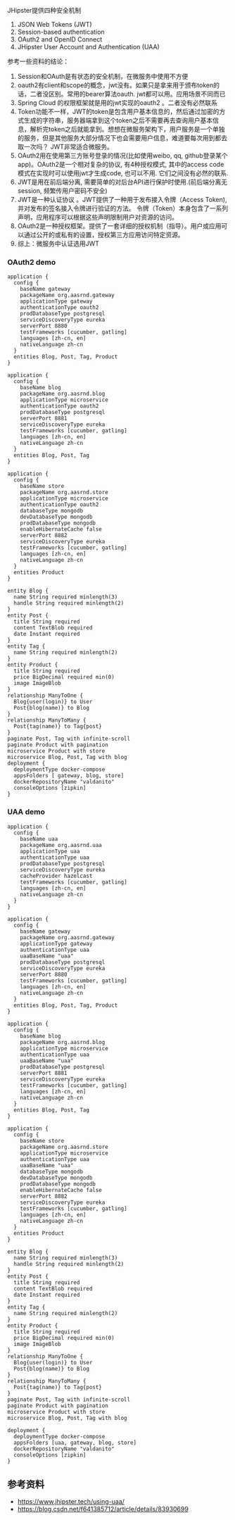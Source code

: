 
JHipster提供四种安全机制

1. JSON Web Tokens (JWT)
2. Session-based authentication
3. OAuth2 and OpenID Connect
4. JHipster User Account and Authentication (UAA)

参考一些资料的结论：

1. Session和OAuth是有状态的安全机制，在微服务中使用不方便
2. oauth2有client和scope的概念，jwt没有。如果只是拿来用于颁布token的话，二者没区别。常用的bearer算法oauth. jwt都可以用。应用场景不同而已
3. Spring Cloud 的权限框架就是用的jwt实现的oauth2 。二者没有必然联系
4. Token功能不一样，JWT的token是包含用户基本信息的，然后通过加密的方式生成的字符串，服务器端拿到这个token之后不需要再去查询用户基本信息，解析完token之后就能拿到。想想在微服务架构下，用户服务是一个单独的服务，但是其他服务大部分情况下也会需要用户信息，难道要每次用到都去取一次吗？ JWT非常适合微服务。
5. OAuth2用在使用第三方账号登录的情况(比如使用weibo, qq, github登录某个app)。OAuth2是一个相对复杂的协议, 有4种授权模式, 其中的access code模式在实现时可以使用jwt才生成code, 也可以不用. 它们之间没有必然的联系.
6. JWT是用在前后端分离, 需要简单的对后台API进行保护时使用.(前后端分离无session, 频繁传用户密码不安全)
7. JWT是一种认证协议 。JWT提供了一种用于发布接入令牌（Access Token),并对发布的签名接入令牌进行验证的方法。 令牌（Token）本身包含了一系列声明，应用程序可以根据这些声明限制用户对资源的访问。
8. OAuth2是一种授权框架。提供了一套详细的授权机制（指导）。用户或应用可以通过公开的或私有的设置，授权第三方应用访问特定资源。
9. 综上：微服务中认证选用JWT
### OAuth2 demo
```jdl
application {
  config {
    baseName gateway
    packageName org.aasrnd.gateway
    applicationType gateway
    authenticationType oauth2
    prodDatabaseType postgresql
    serviceDiscoveryType eureka
    serverPort 8880
    testFrameworks [cucumber, gatling]
    languages [zh-cn, en]
    nativeLanguage zh-cn
  }
  entities Blog, Post, Tag, Product
}

application {
  config {
    baseName blog
    packageName org.aasrnd.blog
    applicationType microservice
    authenticationType oauth2
    prodDatabaseType postgresql
    serverPort 8881
    serviceDiscoveryType eureka
    testFrameworks [cucumber, gatling]
    languages [zh-cn, en]
    nativeLanguage zh-cn
  }
  entities Blog, Post, Tag
}

application {
  config {
    baseName store
    packageName org.aasrnd.store
    applicationType microservice
    authenticationType oauth2
    databaseType mongodb
    devDatabaseType mongodb
    prodDatabaseType mongodb
    enableHibernateCache false
    serverPort 8882
    serviceDiscoveryType eureka
    testFrameworks [cucumber, gatling]
    languages [zh-cn, en]
    nativeLanguage zh-cn
  }
  entities Product
}

entity Blog {
  name String required minlength(3)
  handle String required minlength(2)
}
entity Post {
  title String required
  content TextBlob required
  date Instant required
}
entity Tag {
  name String required minlength(2)
}
entity Product {
  title String required
  price BigDecimal required min(0)
  image ImageBlob
}
relationship ManyToOne {
  Blog{user(login)} to User
  Post{blog(name)} to Blog
}
relationship ManyToMany {
  Post{tag(name)} to Tag{post}
}
paginate Post, Tag with infinite-scroll
paginate Product with pagination
microservice Product with store
microservice Blog, Post, Tag with blog
deployment {
  deploymentType docker-compose
  appsFolders [ gateway, blog, store]
  dockerRepositoryName "valdanito"
  consoleOptions [zipkin]
}
```

### UAA demo

```jdl
application {
  config {
    baseName uaa
    packageName org.aasrnd.uaa
    applicationType uaa
    authenticationType uaa
    prodDatabaseType postgresql
    serviceDiscoveryType eureka
    cacheProvider hazelcast
    testFrameworks [cucumber, gatling]
    languages [zh-cn, en]
    nativeLanguage zh-cn
  }
}

application {
  config {
    baseName gateway
    packageName org.aasrnd.gateway
    applicationType gateway
    authenticationType uaa
    uaaBaseName "uaa"
    prodDatabaseType postgresql
    serviceDiscoveryType eureka
    serverPort 8880
    testFrameworks [cucumber, gatling]
    languages [zh-cn, en]
    nativeLanguage zh-cn
  }
  entities Blog, Post, Tag, Product
}

application {
  config {
    baseName blog
    packageName org.aasrnd.blog
    applicationType microservice
    authenticationType uaa
    uaaBaseName "uaa"
    prodDatabaseType postgresql
    serverPort 8881
    serviceDiscoveryType eureka
    testFrameworks [cucumber, gatling]
    languages [zh-cn, en]
    nativeLanguage zh-cn
  }
  entities Blog, Post, Tag
}

application {
  config {
    baseName store
    packageName org.aasrnd.store
    applicationType microservice
    authenticationType uaa
    uaaBaseName "uaa"
    databaseType mongodb
    devDatabaseType mongodb
    prodDatabaseType mongodb
    enableHibernateCache false
    serverPort 8882
    serviceDiscoveryType eureka
    testFrameworks [cucumber, gatling]
    languages [zh-cn, en]
    nativeLanguage zh-cn
  }
  entities Product
}

entity Blog {
  name String required minlength(3)
  handle String required minlength(2)
}
entity Post {
  title String required
  content TextBlob required
  date Instant required
}
entity Tag {
  name String required minlength(2)
}
entity Product {
  title String required
  price BigDecimal required min(0)
  image ImageBlob
}
relationship ManyToOne {
  Blog{user(login)} to User
  Post{blog(name)} to Blog
}
relationship ManyToMany {
  Post{tag(name)} to Tag{post}
}
paginate Post, Tag with infinite-scroll
paginate Product with pagination
microservice Product with store
microservice Blog, Post, Tag with blog

deployment {
  deploymentType docker-compose
  appsFolders [uaa, gateway, blog, store]
  dockerRepositoryName "valdanito"
  consoleOptions [zipkin]
}
```

## 参考资料

- https://www.jhipster.tech/using-uaa/
- https://blog.csdn.net/f641385712/article/details/83930699
